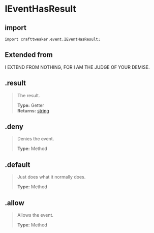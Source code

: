 # IEventHasResult

## import
`import crafttweaker.event.IEventHasResult;`

## Extended from
I EXTEND FROM NOTHING, FOR I AM THE JUDGE OF YOUR DEMISE.

## .result
> The result.
>
> **Type:** Getter  
> **Returns:** [string](/CraftTweaker/Vanilla/Base-Types/string.md)

## .deny
> Denies the event.
>
> **Type:** Method  

## .default
> Just does what it normally does.
>
> **Type:** Method  


## .allow
> Allows the event.
>
> **Type:** Method  